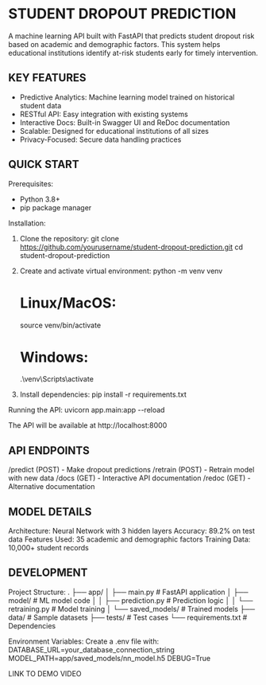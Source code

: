 STUDENT DROPOUT PREDICTION 
=============================

A machine learning API built with FastAPI that predicts student dropout risk based on academic and demographic factors. This system helps educational institutions identify at-risk students early for timely intervention.

KEY FEATURES
------------
- Predictive Analytics: Machine learning model trained on historical student data
- RESTful API: Easy integration with existing systems
- Interactive Docs: Built-in Swagger UI and ReDoc documentation
- Scalable: Designed for educational institutions of all sizes
- Privacy-Focused: Secure data handling practices

QUICK START
-----------

Prerequisites:
- Python 3.8+
- pip package manager

Installation:
1. Clone the repository:
   git clone https://github.com/yourusername/student-dropout-prediction.git
   cd student-dropout-prediction

2. Create and activate virtual environment:
   python -m venv venv
   # Linux/MacOS:
   source venv/bin/activate
   # Windows:
   .\venv\Scripts\activate

3. Install dependencies:
   pip install -r requirements.txt

Running the API:
uvicorn app.main:app --reload

The API will be available at http://localhost:8000

API ENDPOINTS
-------------
/predict (POST) - Make dropout predictions
/retrain (POST) - Retrain model with new data
/docs (GET) - Interactive API documentation
/redoc (GET) - Alternative documentation

MODEL DETAILS
-------------
Architecture: Neural Network with 3 hidden layers
Accuracy: 89.2% on test data
Features Used: 35 academic and demographic factors
Training Data: 10,000+ student records

DEVELOPMENT
-----------

Project Structure:
.
├── app/
│   ├── main.py             # FastAPI application
│   ├── model/              # ML model code
│   │   ├── prediction.py   # Prediction logic
│   │   └── retraining.py   # Model training
│   └── saved_models/       # Trained models
├── data/                   # Sample datasets
├── tests/                  # Test cases
└── requirements.txt        # Dependencies

Environment Variables:
Create a .env file with:
DATABASE_URL=your_database_connection_string
MODEL_PATH=app/saved_models/nn_model.h5
DEBUG=True

LINK TO DEMO VIDEO

